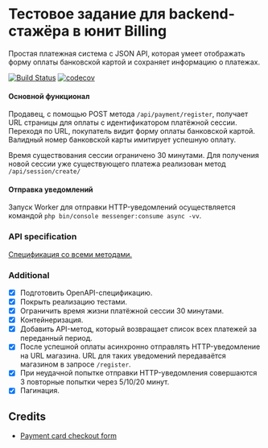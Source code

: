 # Тестовое задание для backend-стажёра в юнит Billing
Простая платежная система c JSON API, которая умеет отображать форму оплаты банковской картой и сохраняет 
информацию о платежах.

[![Build Status](https://travis-ci.com/s-shiryaev/avito-billing.svg?branch=master)](https://travis-ci.com/s-shiryaev/avito-billing)
[![codecov](https://codecov.io/gh/s-shiryaev/avito-billing/branch/master/graph/badge.svg)](https://codecov.io/gh/s-shiryaev/avito-billing)

#### Основной функционал
Продавец, с помощью POST метода `/api/payment/register`, получает URL страницы для оплаты с 
идентификатором платёжной сессии.
Переходя по URL, покупатель видит форму оплаты банковской картой. Валидный номер банковской карты имитирует успешную 
оплату.

Время существования сессии ограничено 30 минутами. Для получения новой сессии уже существующего платежа реализован метод
`/api/session/create/`


#### Отправка уведомлений
Запуск Worker для отправки HTTP-уведомлений осуществляется командой `php bin/console messenger:consume async -vv`.


### API specification
[Спецификация со всеми методами.][2]



### Additional
- [x] Подготовить OpenAPI-спецификацию.
- [x] Покрыть реализацию тестами.
- [x] Ограничить время жизни платёжной сессии 30 минутами.
- [x] Контейнеризация.
- [x] Добавить API-метод, который возвращает список всех платежей за переданный период.
- [x] После успешной оплаты асинхронно отправлять HTTP-уведомление на URL магазина. URL для таких уведомений передаваётся магазином в запросе `/register`.
- [x] При неудачной попытке отправки HTTP-уведомления совершаются 3 повторные попытки через 5/10/20 минут.
- [x] Пагинация.

## Credits
* [Payment card checkout form][1]

[1]:https://codepen.io/simoberny/pen/XgEgGg
[2]:https://app.swaggerhub.com/apis-docs/MrSmile2114/avito-billing/
